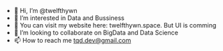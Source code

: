 - 👋 Hi, I’m @twelfthywn
- 👀 I’m interested in Data and Bussiness
- 🌱 You can visit my website here: twelfthywn.space. But UI is comming
- 💞️ I’m looking to collaborate on BigData and Data Science
- 📫 How to reach me tqd.dev@gmail.com

<!---
twelfthywn/twelfthywn is a ✨ special ✨ repository because its `README.md` (this file) appears on your GitHub profile.
You can click the Preview link to take a look at your changes.
--->
